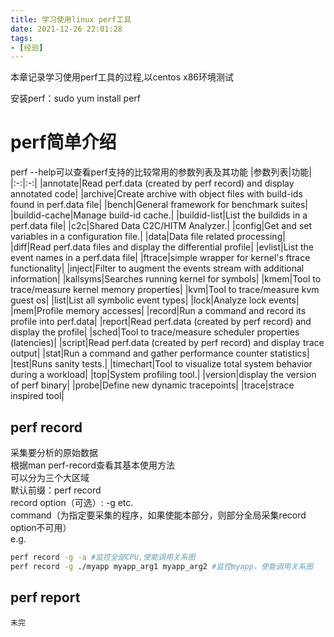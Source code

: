 ```yaml
---
title: 学习使用linux perf工具
date: 2021-12-26 22:01:28
tags:
- [经验]
---
```

本章记录学习使用perf工具的过程,以centos x86环境测试

安装perf：sudo yum install perf

# perf简单介绍

perf --help可以查看perf支持的比较常用的参数列表及其功能
|参数列表|功能|
|:-:|:-:|
|annotate|Read perf.data (created by perf record) and display annotated code|
|archive|Create archive with object files with build-ids found in perf.data file|
|bench|General framework for benchmark suites|
|buildid-cache|Manage build-id cache.|
|buildid-list|List the buildids in a perf.data file|
|c2c|Shared Data C2C/HITM Analyzer.|
|config|Get and set variables in a configuration file.|
|data|Data file related processing|
|diff|Read perf.data files and display the differential profile|
|evlist|List the event names in a perf.data file|
|ftrace|simple wrapper for kernel's ftrace functionality|
|inject|Filter to augment the events stream with additional information|
|kallsyms|Searches running kernel for symbols|
|kmem|Tool to trace/measure kernel memory properties|
|kvm|Tool to trace/measure kvm guest os|
|list|List all symbolic event types|
|lock|Analyze lock events|
|mem|Profile memory accesses|
|record|Run a command and record its profile into perf.data|
|report|Read perf.data (created by perf record) and display the profile|
|sched|Tool to trace/measure scheduler properties (latencies)|
|script|Read perf.data (created by perf record) and display trace output|
|stat|Run a command and gather performance counter statistics|
|test|Runs sanity tests.|
|timechart|Tool to visualize total system behavior during a workload|
|top|System profiling tool.|
|version|display the version of perf binary|
|probe|Define new dynamic tracepoints|
|trace|strace inspired tool|

## perf record
采集要分析的原始数据</br>
根据man perf-record查看其基本使用方法</br>
可以分为三个大区域</br>
默认前缀：perf record</br>
record option（可选）: -g etc.</br>
command（为指定要采集的程序，如果使能本部分，则部分全局采集record option不可用）</br>
e.g.
```bash
perf record -g -a #监控全部CPU,使能调用关系图
perf record -g ./myapp myapp_arg1 myapp_arg2 #监控myapp，使能调用关系图
```
## perf report


```未完```